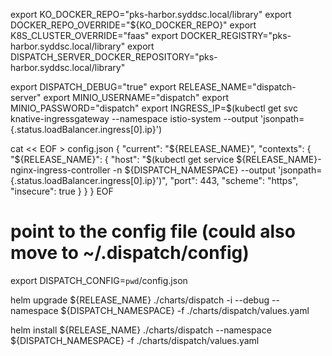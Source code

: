 


export KO_DOCKER_REPO="pks-harbor.syddsc.local/library"
export DOCKER_REPO_OVERRIDE="${KO_DOCKER_REPO}"
export K8S_CLUSTER_OVERRIDE="faas"
export DOCKER_REGISTRY="pks-harbor.syddsc.local/library"
export DISPATCH_SERVER_DOCKER_REPOSITORY="pks-harbor.syddsc.local/library"

export DISPATCH_DEBUG="true"
export RELEASE_NAME="dispatch-server"
export MINIO_USERNAME="dispatch"
export MINIO_PASSWORD="dispatch"
export INGRESS_IP=$(kubectl get svc knative-ingressgateway --namespace istio-system --output 'jsonpath={.status.loadBalancer.ingress[0].ip}')


cat << EOF > config.json
{
  "current": "${RELEASE_NAME}",
  "contexts": {
    "${RELEASE_NAME}": {
      "host": "$(kubectl get service ${RELEASE_NAME}-nginx-ingress-controller -n ${DISPATCH_NAMESPACE}  --output 'jsonpath={.status.loadBalancer.ingress[0].ip}')",
      "port": 443,
      "scheme": "https",
      "insecure": true
    }
  }
}
EOF
# point to the config file (could also move to ~/.dispatch/config)
export DISPATCH_CONFIG=`pwd`/config.json

helm upgrade ${RELEASE_NAME} ./charts/dispatch -i --debug --namespace ${DISPATCH_NAMESPACE} -f ./charts/dispatch/values.yaml

helm install ${RELEASE_NAME} ./charts/dispatch --namespace ${DISPATCH_NAMESPACE} -f ./charts/dispatch/values.yaml